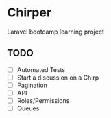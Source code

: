 # Chirper

Laravel bootcamp learning project

## TODO

- [ ] Automated Tests
- [ ] Start a discussion on a Chirp
- [ ] Pagination
- [ ] API
- [ ] Roles/Permissions
- [ ] Queues
